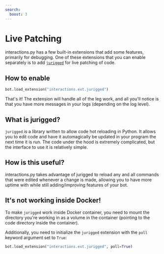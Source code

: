 ```yaml
---
search:
  boost: 3
---
```


# Live Patching

interactions.py has a few built-in extensions that add some features, primarily for debugging. One of these extensions that you can enable separately is to add [`jurigged`](https://github.com/breuleux/jurigged) for live patching of code.

## How to enable

```py
bot.load_extension("interactions.ext.jurigged")
```

That's it! The extension will handle all of the leg work, and all you'll notice is that you have more messages in your logs (depending on the log level).

## What is jurigged?

`jurigged` is a library written to allow code hot reloading in Python. It allows you to edit code and have it automagically be updated in your program the next time it is run. The code under the hood is extremely complicated, but the interface to use it is relatively simple.

## How is this useful?

interactions.py takes advantage of jurigged to reload any and all commands that were edited whenever a change is made, allowing you to have more uptime with while still adding/improving features of your bot.

## It's not working inside Docker!
To make `jurigged` work inside Docker container, you need to mount the directory you're working in as a volume in the container (pointing to the code directory inside the container).

Additionally, you need to initialize the `jurigged` extension with the `poll` keyword argument set to `True`:

```py
bot.load_extension("interactions.ext.jurigged", poll=True)
```
